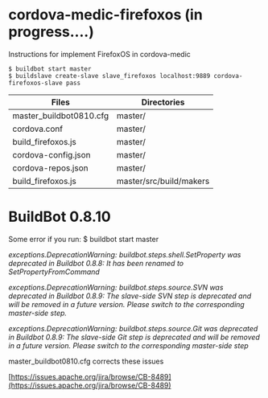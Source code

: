 # cordova-medic-firefoxos (in progress....)
Instructions for implement FirefoxOS in cordova-medic

    $ buildbot start master
    $ buildslave create-slave slave_firefoxos localhost:9889 cordova-firefoxos-slave pass


Files                    | Directories
------------------------ | -------------
master_buildbot0810.cfg  | master/
cordova.conf             | master/
build_firefoxos.js       | master/
cordova-config.json      | master/
cordova-repos.json       | master/
build_firefoxos.js       | master/src/build/makers

# BuildBot 0.8.10

Some error if you run: $ buildbot start master

*exceptions.DeprecationWarning: buildbot.steps.shell.SetProperty was deprecated in Buildbot 0.8.8: It has been renamed to SetPropertyFromCommand*

*exceptions.DeprecationWarning: buildbot.steps.source.SVN was deprecated in Buildbot 0.8.9: The slave-side SVN step is deprecated and will be removed in a future version.  Please switch to the corresponding master-side step.*

*exceptions.DeprecationWarning: buildbot.steps.source.Git was deprecated in Buildbot 0.8.9: The slave-side Git step is deprecated and will be removed in a future version.  Please switch to the corresponding master-side step*


master_buildbot0810.cfg corrects these issues

[https://issues.apache.org/jira/browse/CB-8489](https://issues.apache.org/jira/browse/CB-8489)
